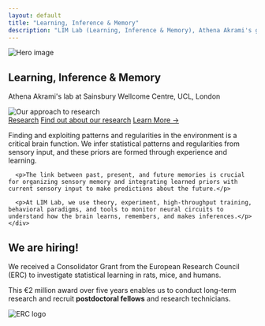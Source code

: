 ```yaml
---
layout: default
title: "Learning, Inference & Memory"
description: "LIM Lab (Learning, Inference & Memory), Athena Akrami's group at Sainsbury Wellcome Centre, UCL, London"
---
```


<section class="hero">
  <img src="{{ '/assets/img/header_london.png' | relative_url }}" alt="Hero image">
  <div class="hero-content">
    <h1>Learning, Inference &amp; Memory</h1>
    <p class="hero-subtitle">Athena Akrami's lab at Sainsbury Wellcome Centre, UCL, London</p>
  </div>
</section>

<div class="main-content">
  <div class="content-left">
    <div class="approach-image">
      <img src="{{ '/assets/img/approach.webp' | relative_url }}" alt="Our approach to research">
    </div>
    <div class="left-links">
      <a href="{{ '/research/' | relative_url }}">Research</a>
      <a href="{{ '/research/' | relative_url }}">Find out about our research</a>
      <a href="{{ '/research/' | relative_url }}">Learn More →</a>
    </div>
  </div>
  <div class="content-right">
    <div class="research-description">
      <p>Finding and exploiting patterns and regularities in the environment is a critical brain function. We infer statistical patterns and regularities from sensory input, and these priors are formed through experience and learning.</p>
      
      <p>The link between past, present, and future memories is crucial for organizing sensory memory and integrating learned priors with current sensory input to make predictions about the future.</p>
      
      <p>At LIM Lab, we use theory, experiment, high-throughput training, behavioral paradigms, and tools to monitor neural circuits to understand how the brain learns, remembers, and makes inferences.</p>
    </div>
  </div>
</div>

<section class="hiring-section">
  <div class="hiring-content">
    <div class="hiring-text">
      <h2>We are hiring!</h2>
      <p>We received a Consolidator Grant from the European Research Council (ERC) to investigate statistical learning in rats, mice, and humans.</p>
      <p>This €2 million award over five years enables us to conduct long-term research and recruit <strong>postdoctoral fellows</strong> and research technicians.</p>
    </div>
    <div class="erc-logo">
      <img src="{{ '/assets/img/European_Research_Council_logo-01.webp' | relative_url }}" alt="ERC logo">
    </div>
  </div>
</section>
